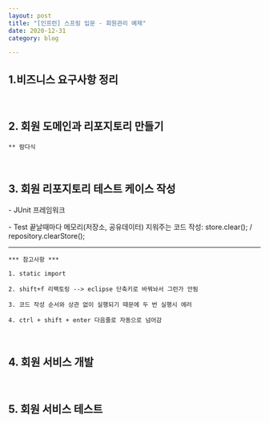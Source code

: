 ```yaml
---
layout: post
title: "[인프런] 스프링 입문 - 회원관리 예제"
date: 2020-12-31
category: blog

---
```


## 1.비즈니스 요구사항 정리

<br>

## 2. 회원 도메인과 리포지토리 만들기


```
** 람다식
```
<br>

## 3. 회원 리포지토리 테스트 케이스 작성

\- JUnit 프레임워크

\- Test 끝날때마다 메모리(저장소, 공유데이터) 지워주는 코드 작성: store.clear();  / repository.clearStore();

---

```
*** 참고사항 ***

1. static import

2. shift+f 리팩토링 --> eclipse 단축키로 바꿔놔서 그런가 안됨 

3. 코드 작성 순서와 상관 없이 실행되기 때문에 두 번 실행시 에러

4. ctrl + shift + enter 다음줄로 자동으로 넘어감
```
<br>

## 4. 회원 서비스 개발

<br>

## 5. 회원 서비스 테스트
